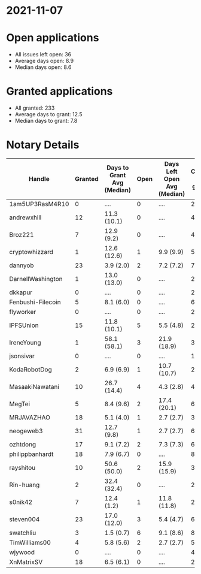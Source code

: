 2021-11-07
==========

# Open applications

- All issues left open: 36
- Average days open: 8.9
- Median days open: 8.6

# Granted applications

- All granted: 233
- Average days to grant: 12.5
- Median days to grant: 7.8

# Notary Details

| Handle            |   Granted | Days to Grant Avg (Median)   |   Open | Days Left Open Avg (Median)   |   Closed (no grant) |
|-------------------|-----------|------------------------------|--------|-------------------------------|---------------------|
| 1am5UP3RasM4R10   |         0 | ....                         |      0 | ....                          |                   2 |
| andrewxhill       |        12 | 11.3  (10.1)                 |      0 | ....                          |                  45 |
| Broz221           |         7 | 12.9  (9.2)                  |      0 | ....                          |                  48 |
| cryptowhizzard    |         1 | 12.6  (12.6)                 |      1 | 9.9  (9.9)                    |                   5 |
| dannyob           |        23 | 3.9  (2.0)                   |      2 | 7.2  (7.2)                    |                  74 |
| DarnellWashington |         1 | 13.0  (13.0)                 |      0 | ....                          |                   2 |
| dkkapur           |         0 | ....                         |      0 | ....                          |                   2 |
| Fenbushi-Filecoin |         5 | 8.1  (6.0)                   |      0 | ....                          |                  67 |
| flyworker         |         0 | ....                         |      0 | ....                          |                   2 |
| IPFSUnion         |        15 | 11.8  (10.1)                 |      5 | 5.5  (4.8)                    |                  27 |
| IreneYoung        |         1 | 58.1  (58.1)                 |      3 | 21.9  (18.9)                  |                   3 |
| jsonsivar         |         0 | ....                         |      0 | ....                          |                  13 |
| KodaRobotDog      |         2 | 6.9  (6.9)                   |      1 | 10.7  (10.7)                  |                   2 |
| MasaakiNawatani   |        10 | 26.7  (14.4)                 |      4 | 4.3  (2.8)                    |                  41 |
| MegTei            |         5 | 8.4  (9.6)                   |      2 | 17.4  (20.1)                  |                   6 |
| MRJAVAZHAO        |        18 | 5.1  (4.0)                   |      1 | 2.7  (2.7)                    |                  34 |
| neogeweb3         |        31 | 12.7  (9.8)                  |      1 | 2.7  (2.7)                    |                  60 |
| ozhtdong          |        17 | 9.1  (7.2)                   |      2 | 7.3  (7.3)                    |                  62 |
| philippbanhardt   |        18 | 7.9  (6.7)                   |      0 | ....                          |                  81 |
| rayshitou         |        10 | 50.6  (50.0)                 |      2 | 15.9  (15.9)                  |                  36 |
| Rin-huang         |         2 | 32.4  (32.4)                 |      0 | ....                          |                   2 |
| s0nik42           |         7 | 12.4  (1.2)                  |      1 | 11.8  (11.8)                  |                  24 |
| steven004         |        23 | 17.0  (12.0)                 |      3 | 5.4  (4.7)                    |                  67 |
| swatchliu         |         3 | 1.5  (0.7)                   |      6 | 9.1  (8.6)                    |                   8 |
| TimWilliams00     |         4 | 5.8  (5.6)                   |      2 | 2.7  (2.7)                    |                   5 |
| wjywood           |         0 | ....                         |      0 | ....                          |                   4 |
| XnMatrixSV        |        18 | 6.5  (6.1)                   |      0 | ....                          |                  28 |